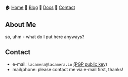 🏠 [Home](https://lacamera.io/) 📝 [Blog](https://blog.lacamera.io/) 📃 [Docs](https://docs.lacamera.io/) 📧 [Contact](#contact)

## About Me

so, uhm - what do I put here anyways?

## Contact

  - e-mail: `lacamera@lacamera.io` [(PGP public key)](https://lacamera.io/)
  - mail/phone: please contact me via e-mail first, thanks!
